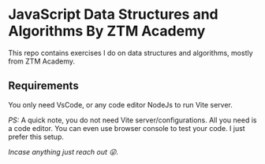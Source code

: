 # JavaScript Data Structures and Algorithms By ZTM Academy

This repo contains exercises I do on data structures and algorithms, mostly from ZTM Academy.

## Requirements

You only need VsCode, or any code editor NodeJs to run Vite server.

_PS:_ A quick note, you do not need Vite server/configurations. All you need is a code editor. You can even use browser console to test your code. I just prefer this setup.

_Incase anything just reach out 😜._
